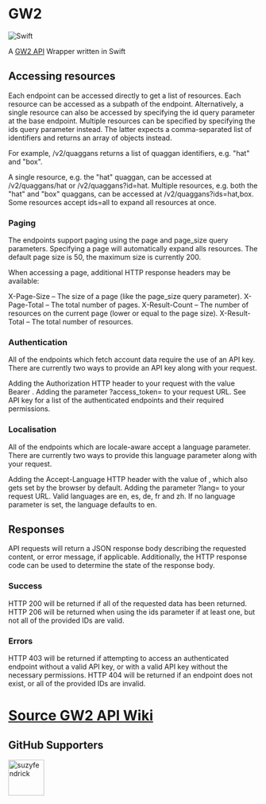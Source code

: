 # GW2

![Swift](https://github.com/zmeriksen/GW2/workflows/Swift/badge.svg?branch=master)

A [GW2 API](https://wiki.guildwars2.com/wiki/API:2) Wrapper written in Swift


## Accessing resources

Each endpoint can be accessed directly to get a list of resources. Each resource can be accessed as a subpath of the endpoint. Alternatively, a single resource can also be accessed by specifying the id query parameter at the base endpoint. Multiple resources can be specified by specifying the ids query parameter instead. The latter expects a comma-separated list of identifiers and returns an array of objects instead.

For example, /v2/quaggans returns a list of quaggan identifiers, e.g. "hat" and "box".

A single resource, e.g. the "hat" quaggan, can be accessed at /v2/quaggans/hat or /v2/quaggans?id=hat.
Multiple resources, e.g. both the "hat" and "box" quaggans, can be accessed at /v2/quaggans?ids=hat,box.
Some resources accept ids=all to expand all resources at once.

### Paging

The endpoints support paging using the page and page_size query parameters. Specifying a page will automatically expand alls resources. The default page size is 50, the maximum size is currently 200.

When accessing a page, additional HTTP response headers may be available:

X-Page-Size – The size of a page (like the page_size query parameter).
X-Page-Total – The total number of pages.
X-Result-Count – The number of resources on the current page (lower or equal to the page size).
X-Result-Total – The total number of resources.

### Authentication

All of the endpoints which fetch account data require the use of an API key. There are currently two ways to provide an API key along with your request.

Adding the Authorization HTTP header to your request with the value Bearer <API key>.
Adding the parameter ?access_token=<API key> to your request URL.
See API key for a list of the authenticated endpoints and their required permissions.

### Localisation

All of the endpoints which are locale-aware accept a language parameter. There are currently two ways to provide this language parameter along with your request.

Adding the Accept-Language HTTP header with the value of <language>, which also gets set by the browser by default.
Adding the parameter ?lang=<language> to your request URL.
Valid languages are en, es, de, fr and zh. If no language parameter is set, the language defaults to en.
  
## Responses

API requests will return a JSON response body describing the requested content, or error message, if applicable. Additionally, the HTTP response code can be used to determine the state of the response body.

### Success

HTTP 200 will be returned if all of the requested data has been returned.
HTTP 206 will be returned when using the ids parameter if at least one, but not all of the provided IDs are valid.

### Errors

HTTP 403 will be returned if attempting to access an authenticated endpoint without a valid API key, or with a valid API key without the necessary permissions.
HTTP 404 will be returned if an endpoint does not exist, or all of the provided IDs are invalid.


# [Source GW2 API Wiki](https://wiki.guildwars2.com/wiki/API:2)

## GitHub Supporters

 [<img class="avatar" alt="suzyfendrick" src="https://avatars1.githubusercontent.com/u/25371717?s=460&u=34217047bbfd4912909cd5a85959544b6e49cc9f&v=4" width="72" height="72">](https://github.com/suzyfendrick)
